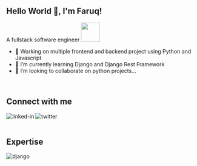###
<h2> Hello World 👋, I'm Faruq! </h2>

A fullstack software engineer <img src="https://media2.giphy.com/media/RbDKaczqWovIugyJmW/giphy.gif?cid=ecf05e47hb12laxld7yum97n4t13k9vbcn4cfgg77hbss6aj&rid=giphy.gif&ct=g" width="50">

- 🔭 Working on multiple frontend and backend project using Python and Javascript
- 🌱 I’m currently learning Django and Django Rest Framework
- 👯 I’m looking to collaborate on python projects...
<br>

## Connect with me
[<img align="left" alt="linked-in" src="https://img.shields.io/badge/linkedin-%230077B5.svg?&style=for-the-badge&logo=linkedin&logoColor=white" />](https://www.linkedin.com/in/faruq-abdulsalam-b2847b160)
[<img align="left" alt="twitter" src="https://img.shields.io/badge/twitter-%231DA1F2.svg?&style=for-the-badge&logo=twitter&logoColor=white" />](https://twitter.com/_Ace_II)
<br>
<br>
## Expertise
<img align="left" alt="django" src="https://img.shields.io/badge/-django-blue" />
<br>
<br>

<!--START_SECTION:waka-->
<!--END_SECTION:waka-->

